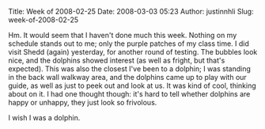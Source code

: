 Title: Week of 2008-02-25
Date: 2008-03-03 05:23
Author: justinnhli
Slug: week-of-2008-02-25

Hm. It would seem that I haven't done much this week. Nothing on my
schedule stands out to me; only the purple patches of my class time. I
did visit Shedd (again) yesterday, for another round of testing. The
bubbles look nice, and the dolphins showed interest (as well as fright,
but that's expected). This was also the closest I've been to a dolphin;
I was standing in the back wall walkway area, and the dolphins came up
to play with our guide, as well as just to peek out and look at us. It
was kind of cool, thinking about on it. I had one thought though: it's
hard to tell whether dolphins are happy or unhappy, they just look so
frivolous.

I wish I was a dolphin.

